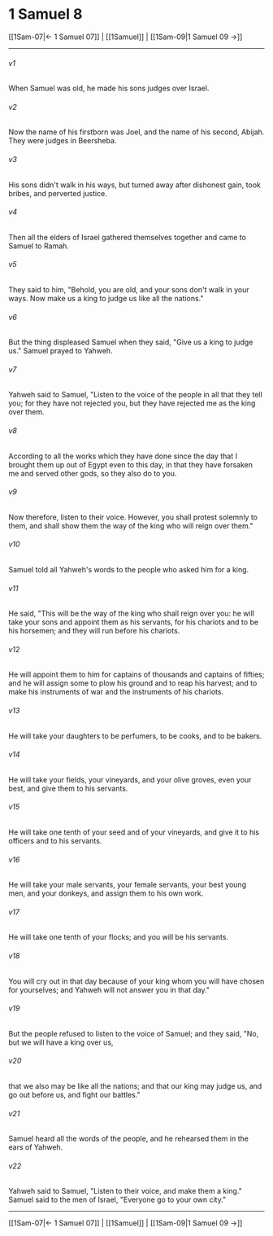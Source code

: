 # 1 Samuel 8

[[1Sam-07|← 1 Samuel 07]] | [[1Samuel]] | [[1Sam-09|1 Samuel 09 →]]
***



###### v1 
When Samuel was old, he made his sons judges over Israel. 

###### v2 
Now the name of his firstborn was Joel, and the name of his second, Abijah. They were judges in Beersheba. 

###### v3 
His sons didn't walk in his ways, but turned away after dishonest gain, took bribes, and perverted justice. 

###### v4 
Then all the elders of Israel gathered themselves together and came to Samuel to Ramah. 

###### v5 
They said to him, "Behold, you are old, and your sons don't walk in your ways. Now make us a king to judge us like all the nations." 

###### v6 
But the thing displeased Samuel when they said, "Give us a king to judge us." Samuel prayed to Yahweh. 

###### v7 
Yahweh said to Samuel, "Listen to the voice of the people in all that they tell you; for they have not rejected you, but they have rejected me as the king over them. 

###### v8 
According to all the works which they have done since the day that I brought them up out of Egypt even to this day, in that they have forsaken me and served other gods, so they also do to you. 

###### v9 
Now therefore, listen to their voice. However, you shall protest solemnly to them, and shall show them the way of the king who will reign over them." 

###### v10 
Samuel told all Yahweh's words to the people who asked him for a king. 

###### v11 
He said, "This will be the way of the king who shall reign over you: he will take your sons and appoint them as his servants, for his chariots and to be his horsemen; and they will run before his chariots. 

###### v12 
He will appoint them to him for captains of thousands and captains of fifties; and he will assign some to plow his ground and to reap his harvest; and to make his instruments of war and the instruments of his chariots. 

###### v13 
He will take your daughters to be perfumers, to be cooks, and to be bakers. 

###### v14 
He will take your fields, your vineyards, and your olive groves, even your best, and give them to his servants. 

###### v15 
He will take one tenth of your seed and of your vineyards, and give it to his officers and to his servants. 

###### v16 
He will take your male servants, your female servants, your best young men, and your donkeys, and assign them to his own work. 

###### v17 
He will take one tenth of your flocks; and you will be his servants. 

###### v18 
You will cry out in that day because of your king whom you will have chosen for yourselves; and Yahweh will not answer you in that day." 

###### v19 
But the people refused to listen to the voice of Samuel; and they said, "No, but we will have a king over us, 

###### v20 
that we also may be like all the nations; and that our king may judge us, and go out before us, and fight our battles." 

###### v21 
Samuel heard all the words of the people, and he rehearsed them in the ears of Yahweh. 

###### v22 
Yahweh said to Samuel, "Listen to their voice, and make them a king." Samuel said to the men of Israel, "Everyone go to your own city."

***
[[1Sam-07|← 1 Samuel 07]] | [[1Samuel]] | [[1Sam-09|1 Samuel 09 →]]
